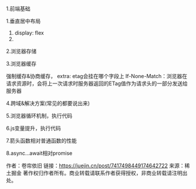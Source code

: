 1.前端基础

1.垂直居中布局

1. display: flex
2. 

2.浏览器存储

3.浏览器缓存

强制缓存&协商缓存，
extra: etag会挂在哪个字段上
If-None-Match：浏览器在请求资源时，会将上一次请求时服务器返回的ETag值作为请求头的一部分发送给服务器

4.跨域&解决方案(常见的都要说出来)

5.浏览器循环机制，执行代码

6.js变量提升，执行代码

7.箭头函数相对普通函数的性能

8.async…await相对promise



作者：卷帘依旧
链接：https://juejin.cn/post/7417498449174642722
来源：稀土掘金
著作权归作者所有。商业转载请联系作者获得授权，非商业转载请注明出处。